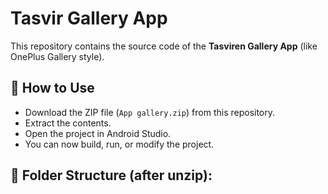 # Tasvir Gallery App

This repository contains the source code of the **Tasviren Gallery App** (like OnePlus Gallery style).

## 🔧 How to Use

- Download the ZIP file (`App gallery.zip`) from this repository.
- Extract the contents.
- Open the project in Android Studio.
- You can now build, run, or modify the project.

## 📂 Folder Structure (after unzip):
